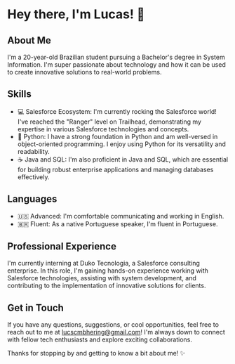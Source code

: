 # Hey there, I'm Lucas! 👋

## About Me
I'm a 20-year-old Brazilian student pursuing a Bachelor's degree in System Information. I'm super passionate about technology and how it can be used to create innovative solutions to real-world problems.

## Skills
- 💻 Salesforce Ecosystem: I'm currently rocking the Salesforce world! I've reached the "Ranger" level on Trailhead, demonstrating my expertise in various Salesforce technologies and concepts.
- 🐍 Python: I have a strong foundation in Python and am well-versed in object-oriented programming. I enjoy using Python for its versatility and readability.
- ☕ Java and SQL: I'm also proficient in Java and SQL, which are essential for building robust enterprise applications and managing databases effectively.

## Languages
- 🇺🇸 Advanced: I'm comfortable communicating and working in English.
- 🇧🇷 Fluent: As a native Portuguese speaker, I'm fluent in Portuguese.

## Professional Experience
I'm currently interning at Duko Tecnologia, a Salesforce consulting enterprise. In this role, I'm gaining hands-on experience working with Salesforce technologies, assisting with system development, and contributing to the implementation of innovative solutions for clients.

## Get in Touch
If you have any questions, suggestions, or cool opportunities, feel free to reach out to me at lucscmbhering@gmail.com! I'm always down to connect with fellow tech enthusiasts and explore exciting collaborations.

Thanks for stopping by and getting to know a bit about me! ✨
